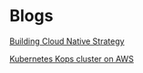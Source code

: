 # Blogs

[Building Cloud Native Strategy](./cloud-native-strategy.md)

[Kubernetes Kops cluster on AWS](./kubernetes-kops.md)

